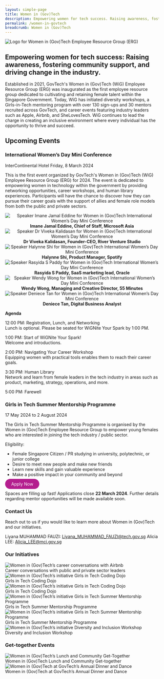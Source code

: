 ```yaml
---
layout: simple-page
title: Women in (Gov)Tech
description: Empowering women for tech success. Raising awareness, fostering community support, and driving change in the industry.
permalink: /women-in-govtech
breadcrumb: Women in (Gov)Tech
---
```


![Logo for Women in (Gov)Tech Employee Resource Group (ERG)](/images/01-wig-logo.png)

## Empowering women for tech success: Raising awareness, fostering community support, and driving change in the industry.

Established in 2021, GovTech's Women in (Gov)Tech (WiG) Employee Resource Group (ERG) was inaugurated as the first employee resource group dedicated to cultivating and retaining female talent within the Singapore Government. Today, WiG has initiated diversity workshops, a Girls-in-Tech mentoring program with over 130 sign-ups and 30 mentors recruited across GovTech, and career events featuring industry leaders such as Apple, Airbnb, and SheLovesTech. WiG continues to lead the charge in creating an inclusive environment where every individual has the opportunity to thrive and succeed.

## Upcoming Events

### International Women’s Day Mini Conference
InterContinental Hotel
Friday, 8 March 2024

This is the first event organized by GovTech's Women in (Gov)Tech (WiG) Employee Resource Group (ERG) for 2024. The event is dedicated to empowering women in technology within the government by providing networking opportunities, career workshops, and human library experiences. Participants will have the chance to discover how they can pursue their career goals with the support of allies and female role models from both the public and private sectors.

<div class="row">
  <div class="col" style="text-align: center">
      <img src="/images/02-Imane.png" alt="Speaker Imane Jamal Eddine for Women in (Gov)Tech International Women’s Day Mini Conference" />
    <figcaption><b>Imane Jamal Eddine, Chief of Staff, Microsoft Asia</b></figcaption>
  </div>

  <div class="col" style="text-align: center">
      <img src="/images/03-DrViveka.png
" alt="Speaker Dr Viveka Kalidasan for Women in (Gov)Tech International Women’s Day Mini Conference" />
    <figcaption><b>Dr Viveka Kalidasan, Founder-CEO, River Venture Studio</b></figcaption>
  </div>
	
  <div class="col" style="text-align: center">
      <img src="/images/04-Halynne.png" alt="Speaker Halynne Shi for Women in (Gov)Tech International Women’s Day Mini Conference" />
    <figcaption><b>Halynne Shi, Product Manager, Spotify</b></figcaption>
  </div>
</div>	

<div class="row">
  <div class="col" style="text-align: center">
      <img src="/images/05-Rasyida.png" alt="Speaker Rasyida S Paddy for Women in (Gov)Tech International Women’s Day Mini Conference" />
    <figcaption><b>Rasyida S Paddy, SaaS marketing lead, Oracle</b></figcaption>
  </div>

  <div class="col" style="text-align: center">
      <img src="/images/06-Wendy.png" alt="Speaker Wendy Wong for Women in (Gov)Tech International Women’s Day Mini Conference" />
    <figcaption><b>Wendy Wong, Managing and Creative Director, 55 Minutes</b></figcaption>
  </div>

  <div class="col" style="text-align: center">
      <img src="/images/07-Deniece.png" alt="Speaker Deniece Tan for Women in (Gov)Tech International Women’s Day Mini Conference" />
    <figcaption><b>Deniece Tan, Digital Business Analyst</b></figcaption>
  </div>
</div>

**Agenda**

12:00 PM: Registration, Lunch, and Networking
<br>Lunch is optional. Please be seated for WiGNite Your Spark by 1:00 PM.

1:00 PM: Start of WiGNite Your Spark!
<br>Welcome and introductions.

2:00 PM: Navigating Your Career Workshop
<br>Equipping women with practical tools enables them to reach their career goals.

3:30 PM: Human Library
<br>Network and learn from female leaders in the tech industry in areas such as product, marketing, strategy, operations, and more.

5:00 PM: Farewell

### Girls in Tech Summer Mentorship Programme

17 May 2024 to 2 August 2024

The Girls in Tech Summer Mentorship Programme is organised by the Women in (Gov)Tech Employee Resource Group to empower young females who are interested in joining the tech industry / public sector.

Eligibility:
* Female Singapore Citizen / PR studying in university, polytechnic, or junior college
* Desire to meet new people and make new friends
* Learn new skills and gain valuable experience
* Make a positive impact in your community and beyond

<a href="https://go.gov.sg/git-mentee-signup-24" target="_blank" style="background-color: #B41E8E; color: white; text-decoration: none; border-radius: 100px; padding-left: 20px; padding-right: 20px; padding-top:8px; padding-bottom:8px">Apply Now</a>

Spaces are filling up fast! Applications close **22 March 2024**. Further details regarding mentor opportunities will be made available soon.

### Contact Us

Reach out to us if you would like to learn more about Women in (Gov)Tech and our initiatives.

Liyana MUHAMMAD FAUZI: <Liyana_MUHAMMAD_FAUZI@tech.gov.sg>
Alicia LEE: <Alicia_LEE@mci.gov.sg>

### Our Initiatives

<div class="row">
	<div class="col is-6">
		<figure style="margin:0;">
			<img src="/images/09-career-conversations-airbnb.png" alt="Women in (Gov)Tech’s career conversations with Airbnb"/>	
			<figcaption>Career conversations with public and private sector leaders</figcaption>
		</figure>
	</div>
	<div class="col is-6">
		<figure style="margin:0;">
			<img src="/images/10-girls-in-tech-coding-dojo-1.png" alt="Women in (Gov)Tech’s initiative Girls in Tech Coding Dojo"/>
			<figcaption>Girls in Tech Coding Dojo</figcaption>
		</figure>
	</div>
</div>

<div class="row">
	<div class="col is-6">
		<figure style="margin:0;">
			<img src="/images/11-girls-in-tech-coding-dojo-2.png" alt="Women in (Gov)Tech’s initiative Girls in Tech Coding Dojo"/>	
			<figcaption>Girls in Tech Coding Dojo</figcaption>
		</figure>
	</div>
	<div class="col is-6">
		<figure style="margin:0;">
			<img src="/images/12-girls-in-tech-summer-mentorship-1.png" alt="Women in (Gov)Tech’s initiative Girls in Tech Summer Mentorship Programme"/>
			<figcaption>Girls in Tech Summer Mentorship Programme</figcaption>
		</figure>
	</div>
</div>

<div class="row">
	<div class="col is-6">
		<figure style="margin:0;">
			<img src="/images/13-girls-in-tech-summer-mentorship-2.png" alt="Women in (Gov)Tech’s initiative Girls in Tech Summer Mentorship Programme"/>	
			<figcaption>Girls in Tech Summer Mentorship Programme</figcaption>
		</figure>
	</div>
	<div class="col is-6">
		<figure style="margin:0;">
			<img src="/images/14-diversity-and-inclusion-workshop-1.png" alt="Women in (Gov)Tech’s initiative Diversity and Inclusion Workshop"/>
			<figcaption>Diversity and Inclusion Workshop</figcaption>
		</figure>
	</div>
</div>


### Get-together Events

<div class="row">
	<div class="col is-6">
		<figure style="margin:0;">
			<img src="/images/15-wig-lunch-1.png" alt="Women in (Gov)Tech’s Lunch and Community Get-Together"/>	
			<figcaption>Women in (Gov)Tech Lunch and Community Get-together</figcaption>
		</figure>
	</div>
	<div class="col is-6">
		<figure style="margin:0;">
			<img src="/images/17-wig-dnd.png" alt="Women in (Gov)Tech at GovTech’s Annual Dinner and Dance"/>
			<figcaption>Women in (Gov)Tech at GovTech’s Annual Dinner and Dance</figcaption>
		</figure>
	</div>
</div>

